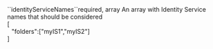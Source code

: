 <tr><td>``identityServiceNames``</td><td>required, array</td>
<td>An array with Identity Service names that should be considered<br/>
<td> [
  <div style="padding-left:10px;">"folders":["myIS1","myIS2"]</div>
  ]</td>
<td></td>
</tr>

 